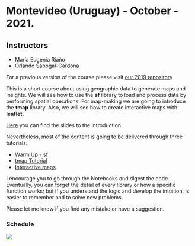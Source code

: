 
# Montevideo (Uruguay) - October - 2021.

## Instructors

- María Eugenia Riaño
- Orlando Sabogal-Cardona

For a previous version of the course please visit [our 2019 repository](https://orlando-sabogal.github.io/SpatialAnalysis-MontevideoWorkshop2019/)

This is a short course about using geographic data to generate maps and insights. We will see how to use the  **sf** library to load and process data by performing spatial operations. For map-making we are going to introduce the **tmap** library. Also, we will see how to create interactive maps with **leaflet.** <br/>

[Here](Presentations/spatial-analysis-presentation.html) you can find the slides to the introduction. <br/>

Nevertheless, most of the content is going to be delivered through three tutorials:

- [Warm Up - sf](https://orlando-sabogal.github.io/SpatialAnalysis-MontevideoWorkshop2019/Notebooks/WarmUp.nb.html)
- [tmap Tutorial](https://orlando-sabogal.github.io/SpatialAnalysis-MontevideoWorkshop2019/Notebooks/tmap-tutorial.nb.html)
- [Interactive maps](https://orlando-sabogal.github.io/SpatialAnalysis-MontevideoWorkshop2019/Notebooks/InteractiveMaps.nb.html)

I encourage you to go through the Notebooks and digest the code. Eventually, you can forget the detail of every library or how a specific function works; but if you understand the logic and develop the intuition, is easier to remember and to solve new problems.

Please let me know if you find any mistake or have a suggestion.

### Schedule

![](logo.png)
